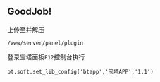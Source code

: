 ## GoodJob!

上传至并解压

`/www/server/panel/plugin`

登录宝塔面板`F12`控制台执行

`bt.soft.set_lib_config('btapp','宝塔APP','1.1')`